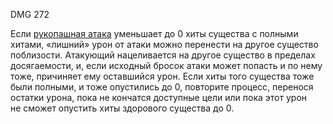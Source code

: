 DMG 272

Если [рукопашная атака](https://ttg.club/screens/melee_attack) уменьшает до 0 хиты существа с полными хитами, «лишний» урон от атаки можно перенести на другое существо поблизости. Атакующий нацеливается на другое существо в пределах досягаемости, и, если исходный бросок атаки может попасть и по нему тоже, причиняет ему оставшийся урон. Если хиты того существа тоже были полными, и тоже опустились до 0, повторите процесс, перенося остатки урона, пока не кончатся доступные цели или пока этот урон не сможет опустить хиты здорового существа до 0.